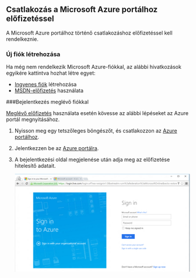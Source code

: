 
<!--
includes/azure-include-getting-started-v12portal-gettings-an-account.md

Latest Freshness check:  2016-04-11 , carlrab.

As of circa 2016-04-11, the following topics might include this include:
articles/sql-database/sql-database-get-started-tutorial.md

-->
## Csatlakozás a Microsoft Azure portálhoz előfizetéssel

A Microsoft Azure portálhoz történő csatlakozáshoz előfizetéssel kell rendelkeznie. 

### Új fiók létrehozása

Ha még nem rendelkezik Microsoft Azure-fiókkal, az alábbi hivatkozások egyikére kattintva hozhat létre egyet:

- [Ingyenes fiók](https://azure.microsoft.com/get-started/) létrehozása
- [MSDN-előfizetés](https://azure.microsoft.com/pricing/member-offers/msdn-benefits/) használata

###Bejelentkezés meglévő fiókkal

[Meglévő előfizetés]( https://account.windowsazure.com/Home/Index) használata esetén kövesse az alábbi lépéseket az Azure portál megnyitásához. 

1. Nyisson meg egy tetszőleges böngészőt, és csatlakozzon az [Azure portálhoz](https://portal.azure.com/).

1. Jelentkezzen be az [Azure portálra](https://portal.azure.com/).

1. A bejelentkezési oldal megjelenése után adja meg az előfizetése hitelesítő adatait.

   ![bejelentkezés](./media/azure-getting-started-portal-login/login.png)
   



<!--HONumber=Jun16_HO2-->


